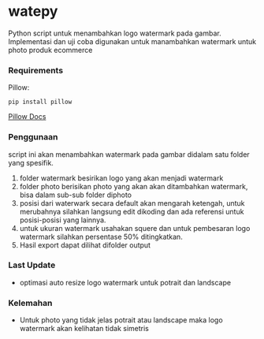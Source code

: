 # watepy
Python script untuk menambahkan logo watermark pada gambar. 
Implementasi dan uji coba digunakan untuk manambahkan watermark untuk photo produk ecommerce

### Requirements
Pillow:
```
pip install pillow
```
[Pillow Docs](https://python-pillow.github.io/)

### Penggunaan
script ini akan menambahkan watermark pada gambar didalam satu folder yang spesifik. 
1. folder watermark besirikan logo yang akan menjadi watermark
2. folder photo berisikan photo yang akan akan ditambahkan watermark, bisa dalam sub-sub folder diphoto
3. posisi dari waterwark secara default akan mengarah ketengah, untuk merubahnya silahkan langsung edit dikoding dan ada referensi untuk posisi-posisi yang lainnya.
4. untuk ukuran watermark usahakan squere dan untuk pembesaran logo watermark silahkan persentase 50% ditingkatkan.
5. Hasil export dapat dilihat difolder output

### Last Update
- optimasi auto resize logo watermark untuk potrait dan landscape

### Kelemahan
- Untuk photo yang tidak jelas potrait atau landscape maka logo watermark akan kelihatan tidak simetris
